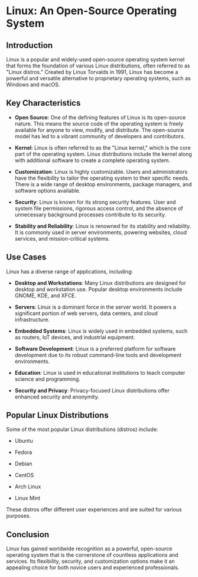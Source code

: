 # Linux: An Open-Source Operating System

## Introduction

Linux is a popular and widely-used open-source operating system kernel that forms the foundation of various Linux distributions, often referred to as "Linux distros." Created by Linus Torvalds in 1991, Linux has become a powerful and versatile alternative to proprietary operating systems, such as Windows and macOS.

## Key Characteristics

- **Open Source**: One of the defining features of Linux is its open-source nature. This means the source code of the operating system is freely available for anyone to view, modify, and distribute. The open-source model has led to a vibrant community of developers and contributors.

- **Kernel**: Linux is often referred to as the "Linux kernel," which is the core part of the operating system. Linux distributions include the kernel along with additional software to create a complete operating system.

- **Customization**: Linux is highly customizable. Users and administrators have the flexibility to tailor the operating system to their specific needs. There is a wide range of desktop environments, package managers, and software options available.

- **Security**: Linux is known for its strong security features. User and system file permissions, rigorous access control, and the absence of unnecessary background processes contribute to its security.

- **Stability and Reliability**: Linux is renowned for its stability and reliability. It is commonly used in server environments, powering websites, cloud services, and mission-critical systems.

## Use Cases

Linux has a diverse range of applications, including:

- **Desktop and Workstations**: Many Linux distributions are designed for desktop and workstation use. Popular desktop environments include GNOME, KDE, and XFCE.

- **Servers**: Linux is a dominant force in the server world. It powers a significant portion of web servers, data centers, and cloud infrastructure.

- **Embedded Systems**: Linux is widely used in embedded systems, such as routers, IoT devices, and industrial equipment.

- **Software Development**: Linux is a preferred platform for software development due to its robust command-line tools and development environments.

- **Education**: Linux is used in educational institutions to teach computer science and programming.

- **Security and Privacy**: Privacy-focused Linux distributions offer enhanced security and anonymity.

## Popular Linux Distributions

Some of the most popular Linux distributions (distros) include:
- Ubuntu
- Fedora
- Debian
- CentOS
- Arch Linux
- Linux Mint

These distros offer different user experiences and are suited for various purposes.

## Conclusion

Linux has gained worldwide recognition as a powerful, open-source operating system that is the cornerstone of countless applications and services. Its flexibility, security, and customization options make it an appealing choice for both novice users and experienced professionals.
